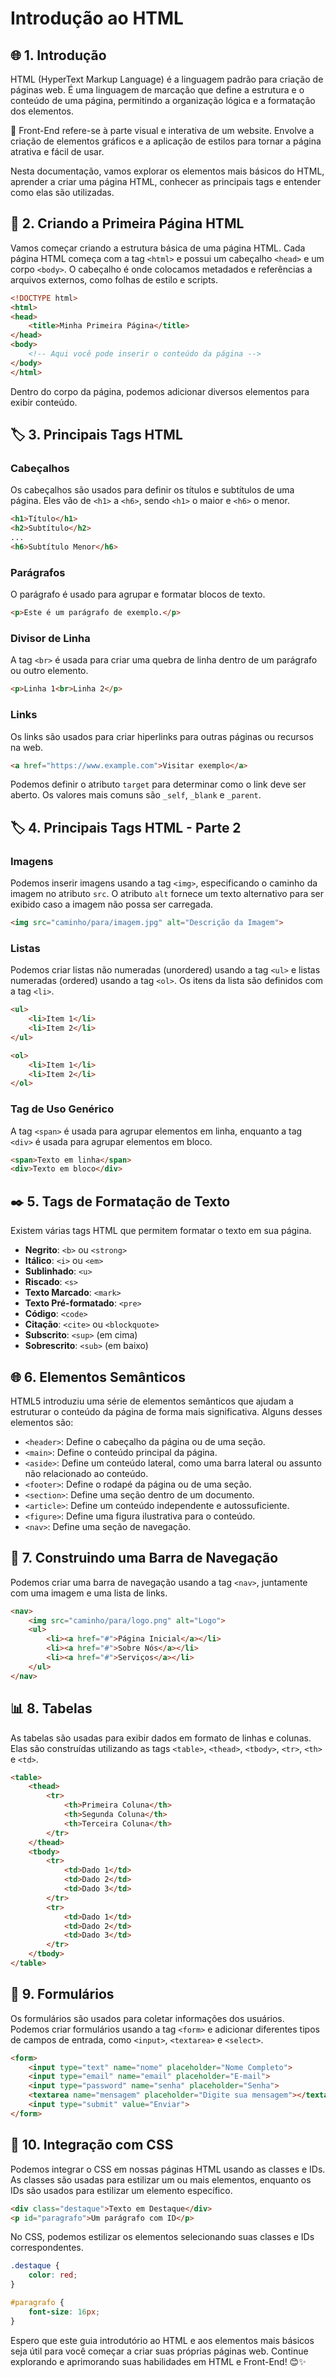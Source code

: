 # Introdução ao HTML 

## 🌐 1. Introdução

HTML (HyperText Markup Language) é a linguagem padrão para criação de páginas web. É uma linguagem de marcação que define a estrutura e o conteúdo de uma página, permitindo a organização lógica e a formatação dos elementos.

🎨 Front-End refere-se à parte visual e interativa de um website. Envolve a criação de elementos gráficos e a aplicação de estilos para tornar a página atrativa e fácil de usar.

Nesta documentação, vamos explorar os elementos mais básicos do HTML, aprender a criar uma página HTML, conhecer as principais tags e entender como elas são utilizadas.

## 🏁 2. Criando a Primeira Página HTML

Vamos começar criando a estrutura básica de uma página HTML. Cada página HTML começa com a tag `<html>` e possui um cabeçalho `<head>` e um corpo `<body>`. O cabeçalho é onde colocamos metadados e referências a arquivos externos, como folhas de estilo e scripts.

```html
<!DOCTYPE html>
<html>
<head>
    <title>Minha Primeira Página</title>
</head>
<body>
    <!-- Aqui você pode inserir o conteúdo da página -->
</body>
</html>
```

Dentro do corpo da página, podemos adicionar diversos elementos para exibir conteúdo.

## 🏷️ 3. Principais Tags HTML

### Cabeçalhos

Os cabeçalhos são usados para definir os títulos e subtítulos de uma página. Eles vão de `<h1>` a `<h6>`, sendo `<h1>` o maior e `<h6>` o menor.

```html
<h1>Título</h1>
<h2>Subtítulo</h2>
...
<h6>Subtítulo Menor</h6>
```

### Parágrafos

O parágrafo é usado para agrupar e formatar blocos de texto.

```html
<p>Este é um parágrafo de exemplo.</p>
```

### Divisor de Linha

A tag `<br>` é usada para criar uma quebra de linha dentro de um parágrafo ou outro elemento.

```html
<p>Linha 1<br>Linha 2</p>
```

### Links

Os links são usados para criar hiperlinks para outras páginas ou recursos na web.

```html
<a href="https://www.example.com">Visitar exemplo</a>
```

Podemos definir o atributo `target` para determinar como o link deve ser aberto. Os valores mais comuns são `_self`, `_blank` e `_parent`.

## 🏷️ 4. Principais Tags HTML - Parte 2

### Imagens

Podemos inserir imagens usando a tag `<img>`, especificando o caminho da imagem no atributo `src`. O atributo `alt` fornece um texto alternativo para ser exibido caso a imagem não possa ser carregada.

```html
<img src="caminho/para/imagem.jpg" alt="Descrição da Imagem">
```

### Listas

Podemos criar listas não numeradas (unordered) usando a tag `<ul>` e listas numeradas (ordered) usando a tag `<ol>`. Os itens da lista são definidos com a tag `<li>`.

```html
<ul>
    <li>Item 1</li>
    <li>Item 2</li>
</ul>

<ol>
    <li>Item 1</li>
    <li>Item 2</li>
</ol>
```

### Tag de Uso Genérico

A tag `<span>` é usada para agrupar elementos em linha, enquanto a tag `<div>` é usada para agrupar elementos em bloco.

```html
<span>Texto em linha</span>
<div>Texto em bloco</div>
```

## ✒️ 5. Tags de Formatação de Texto

Existem várias tags HTML que permitem formatar o texto em sua página.

- **Negrito**: `<b>` ou `<strong>`
- **Itálico**: `<i>` ou `<em>`
- **Sublinhado**: `<u>`
- **Riscado**: `<s>`
- **Texto Marcado**: `<mark>`
- **Texto Pré-formatado**: `<pre>`
- **Código**: `<code>`
- **Citação**: `<cite>` ou `<blockquote>`
- **Subscrito**: `<sup>` (em cima)
- **Sobrescrito**: `<sub>` (em baixo)

## 🌐 6. Elementos Semânticos

HTML5 introduziu uma série de elementos semânticos que ajudam a estruturar o conteúdo da página de forma mais significativa. Alguns desses elementos são:

- `<header>`: Define o cabeçalho da página ou de uma seção.
- `<main>`: Define o conteúdo principal da página.
- `<aside>`: Define um conteúdo lateral, como uma barra lateral ou assunto não relacionado ao conteúdo.
- `<footer>`: Define o rodapé da página ou de uma seção.
- `<section>`: Define uma seção dentro de um documento.
- `<article>`: Define um conteúdo independente e autossuficiente.
- `<figure>`: Define uma figura ilustrativa para o conteúdo.
- `<nav>`: Define uma seção de navegação.

## 🚀 7. Construindo uma Barra de Navegação

Podemos criar uma barra de navegação usando a tag `<nav>`, juntamente com uma imagem e uma lista de links.

```html
<nav>
    <img src="caminho/para/logo.png" alt="Logo">
    <ul>
        <li><a href="#">Página Inicial</a></li>
        <li><a href="#">Sobre Nós</a></li>
        <li><a href="#">Serviços</a></li>
    </ul>
</nav>
```

## 📊 8. Tabelas

As tabelas são usadas para exibir dados em formato de linhas e colunas. Elas são construídas utilizando as tags `<table>`, `<thead>`, `<tbody>`, `<tr>`, `<th>` e `<td>`.

```html
<table>
    <thead>
        <tr>
            <th>Primeira Coluna</th>
            <th>Segunda Coluna</th>
            <th>Terceira Coluna</th>
        </tr>
    </thead>
    <tbody>
        <tr>
            <td>Dado 1</td>
            <td>Dado 2</td>
            <td>Dado 3</td>
        </tr>
        <tr>
            <td>Dado 1</td>
            <td>Dado 2</td>
            <td>Dado 3</td>
        </tr>
    </tbody>
</table>
```

## 📝 9. Formulários

Os formulários são usados para coletar informações dos usuários. Podemos criar formulários usando a tag `<form>` e adicionar diferentes tipos de campos de entrada, como `<input>`, `<textarea>` e `<select>`.

```html
<form>
    <input type="text" name="nome" placeholder="Nome Completo">
    <input type="email" name="email" placeholder="E-mail">
    <input type="password" name="senha" placeholder="Senha">
    <textarea name="mensagem" placeholder="Digite sua mensagem"></textarea>
    <input type="submit" value="Enviar">
</form>
```

## 💅 10. Integração com CSS

Podemos integrar o CSS em nossas páginas HTML usando as classes e IDs. As classes são usadas para estilizar um ou mais elementos, enquanto os IDs são usados para estilizar um elemento específico.

```html
<div class="destaque">Texto em Destaque</div>
<p id="paragrafo">Um parágrafo com ID</p>
```

No CSS, podemos estilizar os elementos selecionando suas classes e IDs correspondentes.

```css
.destaque {
    color: red;
}

#paragrafo {
    font-size: 16px;
}
```

Espero que este guia introdutório ao HTML e aos elementos mais básicos seja útil para você começar a criar suas próprias páginas web. Continue explorando e aprimorando suas habilidades em HTML e Front-End! 😊✨